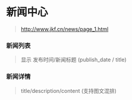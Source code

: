 # 新闻中心
> http://www.jkf.cn/news/page_1.html

### 新闻列表
> 显示 发布时间/新闻标题 (publish_date / title)

### 新闻详情
> title/description/content (支持图文混排)